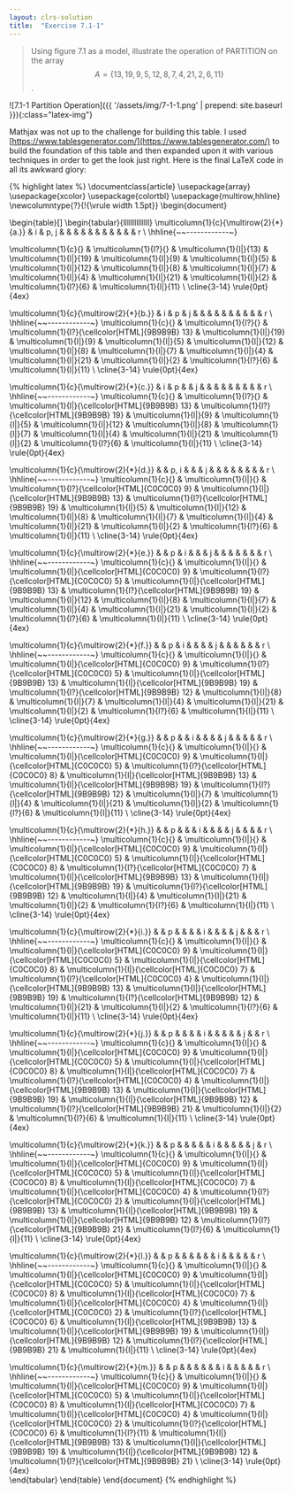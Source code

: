```yaml
---
layout: clrs-solution
title:  "Exercise 7.1-1"
---
```

>Using figure 7.1 as a model, illustrate the operation of PARTITION on the array $$A = \{13, 19, 9, 5, 12, 8, 7, 4, 21, 2, 6, 11\}$$.

![7.1-1 Partition Operation]({{ '/assets/img/7-1-1.png' | prepend: site.baseurl }}){:class="latex-img"}

Mathjax was not up to the challenge for building this table. I used [https://www.tablesgenerator.com/](https://www.tablesgenerator.com/) to build the foundation of this table and then expanded upon it with various techniques in order to get the look just right. Here is the final LaTeX code in all its awkward glory:

{% highlight latex %}
\documentclass{article}
\usepackage{array}
\usepackage{xcolor}
\usepackage{colortbl}
\usepackage{multirow,hhline}
\newcolumntype{?}{!{\vrule width 1.5pt}}
\begin{document}

\begin{table}[]
\begin{tabular}{llllllllllllll}
\multicolumn{1}{c}{\multirow{2}{*}{a.}} & i & p, j & & & & & & & & & & & r \\ \hhline{~~------------~} 

\multicolumn{1}{c}{} & \multicolumn{1}{l?}{} & \multicolumn{1}{l|}{13} & \multicolumn{1}{l|}{19} & \multicolumn{1}{l|}{9} & \multicolumn{1}{l|}{5} & \multicolumn{1}{l|}{12} & \multicolumn{1}{l|}{8} & \multicolumn{1}{l|}{7} & \multicolumn{1}{l|}{4} & \multicolumn{1}{l|}{21} & \multicolumn{1}{l|}{2} & \multicolumn{1}{l?}{6} & \multicolumn{1}{l|}{11} \\ \cline{3-14} 
\rule{0pt}{4ex}  

\multicolumn{1}{c}{\multirow{2}{*}{b.}} & i & p & j & & & & & & & & & & r \\ \hhline{~~------------~} 
\multicolumn{1}{c}{} & \multicolumn{1}{l?}{} & \multicolumn{1}{l?}{\cellcolor[HTML]{9B9B9B} 13} & \multicolumn{1}{l|}{19} & \multicolumn{1}{l|}{9} & \multicolumn{1}{l|}{5} & \multicolumn{1}{l|}{12} & \multicolumn{1}{l|}{8} & \multicolumn{1}{l|}{7} & \multicolumn{1}{l|}{4} & \multicolumn{1}{l|}{21} & \multicolumn{1}{l|}{2} & \multicolumn{1}{l?}{6} & \multicolumn{1}{l|}{11} \\ \cline{3-14} 
\rule{0pt}{4ex}  

\multicolumn{1}{c}{\multirow{2}{*}{c.}} & i & p & & j & & & & & & & & & r \\ \hhline{~~------------~} 
\multicolumn{1}{c}{} & \multicolumn{1}{l?}{} & \multicolumn{1}{l|}{\cellcolor[HTML]{9B9B9B} 13} & \multicolumn{1}{l?}{\cellcolor[HTML]{9B9B9B} 19} & \multicolumn{1}{l|}{9} & \multicolumn{1}{l|}{5} & \multicolumn{1}{l|}{12} & \multicolumn{1}{l|}{8} & \multicolumn{1}{l|}{7} & \multicolumn{1}{l|}{4} & \multicolumn{1}{l|}{21} & \multicolumn{1}{l|}{2} & \multicolumn{1}{l?}{6} & \multicolumn{1}{l|}{11} \\ \cline{3-14} 
\rule{0pt}{4ex}  

\multicolumn{1}{c}{\multirow{2}{*}{d.}} & & p, i & & & j & & & & & & & & r \\ \hhline{~~------------~} 
\multicolumn{1}{c}{} & \multicolumn{1}{l|}{} & \multicolumn{1}{l?}{\cellcolor[HTML]{C0C0C0} 9} & \multicolumn{1}{l|}{\cellcolor[HTML]{9B9B9B} 13} & \multicolumn{1}{l?}{\cellcolor[HTML]{9B9B9B} 19} & \multicolumn{1}{l|}{5} & \multicolumn{1}{l|}{12} & \multicolumn{1}{l|}{8} & \multicolumn{1}{l|}{7} & \multicolumn{1}{l|}{4} & \multicolumn{1}{l|}{21} & \multicolumn{1}{l|}{2} & \multicolumn{1}{l?}{6} & \multicolumn{1}{l|}{11} \\ \cline{3-14} 
\rule{0pt}{4ex}  

\multicolumn{1}{c}{\multirow{2}{*}{e.}} & & p & i & & & j & & & & & & & r \\ \hhline{~~------------~} 
\multicolumn{1}{c}{} & \multicolumn{1}{l|}{} & \multicolumn{1}{l|}{\cellcolor[HTML]{C0C0C0} 9} & \multicolumn{1}{l?}{\cellcolor[HTML]{C0C0C0} 5} & \multicolumn{1}{l|}{\cellcolor[HTML]{9B9B9B} 13} & \multicolumn{1}{l?}{\cellcolor[HTML]{9B9B9B} 19} & \multicolumn{1}{l|}{12} & \multicolumn{1}{l|}{8} & \multicolumn{1}{l|}{7} & \multicolumn{1}{l|}{4} & \multicolumn{1}{l|}{21} & \multicolumn{1}{l|}{2} & \multicolumn{1}{l?}{6} & \multicolumn{1}{l|}{11} \\ \cline{3-14} 
\rule{0pt}{4ex}  

\multicolumn{1}{c}{\multirow{2}{*}{f.}} & & p & i & & & & j & & & & & & r \\ \hhline{~~------------~} 
\multicolumn{1}{c}{} & \multicolumn{1}{l|}{} & \multicolumn{1}{l|}{\cellcolor[HTML]{C0C0C0} 9} & \multicolumn{1}{l?}{\cellcolor[HTML]{C0C0C0} 5} & \multicolumn{1}{l|}{\cellcolor[HTML]{9B9B9B} 13} & \multicolumn{1}{l|}{\cellcolor[HTML]{9B9B9B} 19} & \multicolumn{1}{l?}{\cellcolor[HTML]{9B9B9B} 12} & \multicolumn{1}{l|}{8} & \multicolumn{1}{l|}{7} & \multicolumn{1}{l|}{4} & \multicolumn{1}{l|}{21} & \multicolumn{1}{l|}{2} & \multicolumn{1}{l?}{6} & \multicolumn{1}{l|}{11} \\ \cline{3-14} 
\rule{0pt}{4ex}  

\multicolumn{1}{c}{\multirow{2}{*}{g.}} & & p & & i & & & & j & & & & & r \\ \hhline{~~------------~} 
\multicolumn{1}{c}{} & \multicolumn{1}{l|}{} & \multicolumn{1}{l|}{\cellcolor[HTML]{C0C0C0} 9} & \multicolumn{1}{l|}{\cellcolor[HTML]{C0C0C0} 5} & \multicolumn{1}{l?}{\cellcolor[HTML]{C0C0C0} 8} & \multicolumn{1}{l|}{\cellcolor[HTML]{9B9B9B} 13} & \multicolumn{1}{l|}{\cellcolor[HTML]{9B9B9B} 19} & \multicolumn{1}{l?}{\cellcolor[HTML]{9B9B9B} 12} & \multicolumn{1}{l|}{7} & \multicolumn{1}{l|}{4} & \multicolumn{1}{l|}{21} & \multicolumn{1}{l|}{2} & \multicolumn{1}{l?}{6} & \multicolumn{1}{l|}{11} \\ \cline{3-14} 
\rule{0pt}{4ex}  

\multicolumn{1}{c}{\multirow{2}{*}{h.}} & & p & & & i & & & & j & & & & r \\ \hhline{~~------------~} 
\multicolumn{1}{c}{} & \multicolumn{1}{l|}{} & \multicolumn{1}{l|}{\cellcolor[HTML]{C0C0C0} 9} & \multicolumn{1}{l|}{\cellcolor[HTML]{C0C0C0} 5} & \multicolumn{1}{l|}{\cellcolor[HTML]{C0C0C0} 8} & \multicolumn{1}{l?}{\cellcolor[HTML]{C0C0C0} 7} & \multicolumn{1}{l|}{\cellcolor[HTML]{9B9B9B} 13} & \multicolumn{1}{l|}{\cellcolor[HTML]{9B9B9B} 19} & \multicolumn{1}{l?}{\cellcolor[HTML]{9B9B9B} 12} & \multicolumn{1}{l|}{4} & \multicolumn{1}{l|}{21} & \multicolumn{1}{l|}{2} & \multicolumn{1}{l?}{6} & \multicolumn{1}{l|}{11} \\ \cline{3-14} 
\rule{0pt}{4ex}  

\multicolumn{1}{c}{\multirow{2}{*}{i.}} & & p & & & & i & & & & j & & & r \\ \hhline{~~------------~} 
\multicolumn{1}{c}{} & \multicolumn{1}{l|}{} & \multicolumn{1}{l|}{\cellcolor[HTML]{C0C0C0} 9} & \multicolumn{1}{l|}{\cellcolor[HTML]{C0C0C0} 5} & \multicolumn{1}{l|}{\cellcolor[HTML]{C0C0C0} 8} & \multicolumn{1}{l|}{\cellcolor[HTML]{C0C0C0} 7} & \multicolumn{1}{l?}{\cellcolor[HTML]{C0C0C0} 4} & \multicolumn{1}{l|}{\cellcolor[HTML]{9B9B9B} 13} & \multicolumn{1}{l|}{\cellcolor[HTML]{9B9B9B} 19} & \multicolumn{1}{l?}{\cellcolor[HTML]{9B9B9B} 12}  & \multicolumn{1}{l|}{21} & \multicolumn{1}{l|}{2} & \multicolumn{1}{l?}{6} & \multicolumn{1}{l|}{11} \\ \cline{3-14} 
\rule{0pt}{4ex}  

\multicolumn{1}{c}{\multirow{2}{*}{j.}} & & p & & & & i & & & & & j & & r \\ \hhline{~~------------~} 
\multicolumn{1}{c}{} & \multicolumn{1}{l|}{} & \multicolumn{1}{l|}{\cellcolor[HTML]{C0C0C0} 9} & \multicolumn{1}{l|}{\cellcolor[HTML]{C0C0C0} 5} & \multicolumn{1}{l|}{\cellcolor[HTML]{C0C0C0} 8} & \multicolumn{1}{l|}{\cellcolor[HTML]{C0C0C0} 7} & \multicolumn{1}{l?}{\cellcolor[HTML]{C0C0C0} 4} & \multicolumn{1}{l|}{\cellcolor[HTML]{9B9B9B} 13} & \multicolumn{1}{l|}{\cellcolor[HTML]{9B9B9B} 19} & \multicolumn{1}{l|}{\cellcolor[HTML]{9B9B9B} 12}  & \multicolumn{1}{l?}{\cellcolor[HTML]{9B9B9B} 21} & \multicolumn{1}{l|}{2} & \multicolumn{1}{l?}{6} & \multicolumn{1}{l|}{11} \\ \cline{3-14} 
\rule{0pt}{4ex}  

\multicolumn{1}{c}{\multirow{2}{*}{k.}} & & p & & & & & i & & & & & j & r \\ \hhline{~~------------~} 
\multicolumn{1}{c}{} & \multicolumn{1}{l|}{} & \multicolumn{1}{l|}{\cellcolor[HTML]{C0C0C0} 9} & \multicolumn{1}{l|}{\cellcolor[HTML]{C0C0C0} 5} & \multicolumn{1}{l|}{\cellcolor[HTML]{C0C0C0} 8} & \multicolumn{1}{l|}{\cellcolor[HTML]{C0C0C0} 7} & \multicolumn{1}{l|}{\cellcolor[HTML]{C0C0C0} 4} & \multicolumn{1}{l?}{\cellcolor[HTML]{C0C0C0} 2} & \multicolumn{1}{l|}{\cellcolor[HTML]{9B9B9B} 13} & \multicolumn{1}{l|}{\cellcolor[HTML]{9B9B9B} 19} & \multicolumn{1}{l|}{\cellcolor[HTML]{9B9B9B} 12}  & \multicolumn{1}{l?}{\cellcolor[HTML]{9B9B9B} 21} & \multicolumn{1}{l?}{6} & \multicolumn{1}{l|}{11} \\ \cline{3-14} 
\rule{0pt}{4ex}  

\multicolumn{1}{c}{\multirow{2}{*}{l.}} & & p & & & & & & i & & & & & r \\ \hhline{~~------------~} 
\multicolumn{1}{c}{} & \multicolumn{1}{l|}{} & \multicolumn{1}{l|}{\cellcolor[HTML]{C0C0C0} 9} & \multicolumn{1}{l|}{\cellcolor[HTML]{C0C0C0} 5} & \multicolumn{1}{l|}{\cellcolor[HTML]{C0C0C0} 8} & \multicolumn{1}{l|}{\cellcolor[HTML]{C0C0C0} 7} & \multicolumn{1}{l|}{\cellcolor[HTML]{C0C0C0} 4} & \multicolumn{1}{l|}{\cellcolor[HTML]{C0C0C0} 2} & \multicolumn{1}{l?}{\cellcolor[HTML]{C0C0C0} 6}  & \multicolumn{1}{l|}{\cellcolor[HTML]{9B9B9B} 13} & \multicolumn{1}{l|}{\cellcolor[HTML]{9B9B9B} 19} & \multicolumn{1}{l|}{\cellcolor[HTML]{9B9B9B} 12}  & \multicolumn{1}{l?}{\cellcolor[HTML]{9B9B9B} 21} & \multicolumn{1}{l|}{11} \\ \cline{3-14} 
\rule{0pt}{4ex}  

\multicolumn{1}{c}{\multirow{2}{*}{m.}} & & p & & & & & & i & & & & & r \\ \hhline{~~------------~} 
\multicolumn{1}{c}{} & \multicolumn{1}{l|}{} & \multicolumn{1}{l|}{\cellcolor[HTML]{C0C0C0} 9} & \multicolumn{1}{l|}{\cellcolor[HTML]{C0C0C0} 5} & \multicolumn{1}{l|}{\cellcolor[HTML]{C0C0C0} 8} & \multicolumn{1}{l|}{\cellcolor[HTML]{C0C0C0} 7} & \multicolumn{1}{l|}{\cellcolor[HTML]{C0C0C0} 4} & \multicolumn{1}{l|}{\cellcolor[HTML]{C0C0C0} 2} & \multicolumn{1}{l?}{\cellcolor[HTML]{C0C0C0} 6} & \multicolumn{1}{l?}{11}  & \multicolumn{1}{l|}{\cellcolor[HTML]{9B9B9B} 13} & \multicolumn{1}{l|}{\cellcolor[HTML]{9B9B9B} 19} & \multicolumn{1}{l|}{\cellcolor[HTML]{9B9B9B} 12}  & \multicolumn{1}{l?}{\cellcolor[HTML]{9B9B9B} 21} \\ \cline{3-14} 
\rule{0pt}{4ex}  
\end{tabular}
\end{table}
\end{document}
{% endhighlight %}